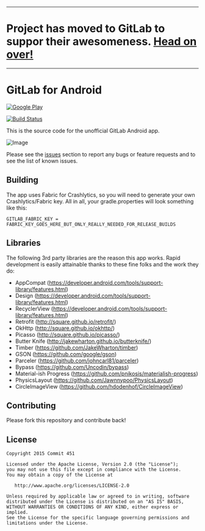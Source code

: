***
# Project has moved to GitLab to suppor their awesomeness. [Head on over!](https://gitlab.com/Commit451/GitLabAndroid)
***


# GitLab for Android
[![Google Play](http://developer.android.com/images/brand/en_generic_rgb_wo_45.png)](https://play.google.com/store/apps/details?id=com.commit451.gitlab)

[![Build Status](https://travis-ci.org/Commit451/GitLabAndroid.svg?branch=master)](https://travis-ci.org/Commit451/GitLabAndroid)

This is the source code for the unofficial GitLab Android app.

![Image](https://raw.githubusercontent.com/Commit451/GitLabAndroid/master/ic_launcher-web.png)

Please see the [issues](https://github.com/Commit451/GitLabAndroid/issues) section to
report any bugs or feature requests and to see the list of known issues.

## Building
The app uses Fabric for Crashlytics, so you will need to generate your own Crashlytics/Fabric key. All in all, your gradle.properties will look something like this:
```Gradle
GITLAB_FABRIC_KEY = FABRIC_KEY_GOES_HERE_BUT_ONLY_REALLY_NEEDED_FOR_RELEASE_BUILDS
```
## Libraries
The following 3rd party libraries are the reason this app works. Rapid development is easily attainable thanks to these fine folks and the work they do:

- AppCompat (https://developer.android.com/tools/support-library/features.html)
- Design (https://developer.android.com/tools/support-library/features.html)
- RecyclerView (https://developer.android.com/tools/support-library/features.html)
- Retrofit (http://square.github.io/retrofit/)
- OkHttp (http://square.github.io/okhttp/)
- Picasso (http://square.github.io/picasso/)
- Butter Knife (http://jakewharton.github.io/butterknife/)
- Timber (https://github.com/JakeWharton/timber)
- GSON (https://github.com/google/gson)
- Parceler (https://github.com/johncarl81/parceler)
- Bypass (https://github.com/Uncodin/bypass)
- Material-ish Progress (https://github.com/pnikosis/materialish-progress)
- PhysicsLayout (https://github.com/Jawnnypoo/PhysicsLayout)
- CircleImageView (https://github.com/hdodenhof/CircleImageView)

## Contributing
Please fork this repository and contribute back!

License
--------

    Copyright 2015 Commit 451

    Licensed under the Apache License, Version 2.0 (the "License");
    you may not use this file except in compliance with the License.
    You may obtain a copy of the License at

       http://www.apache.org/licenses/LICENSE-2.0

    Unless required by applicable law or agreed to in writing, software
    distributed under the License is distributed on an "AS IS" BASIS,
    WITHOUT WARRANTIES OR CONDITIONS OF ANY KIND, either express or implied.
    See the License for the specific language governing permissions and
    limitations under the License.

